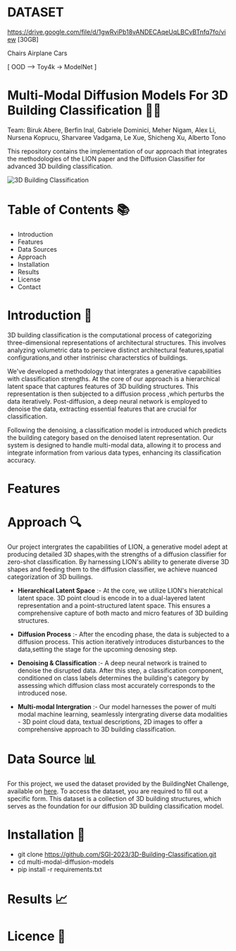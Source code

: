 # DATASET

https://drive.google.com/file/d/1gwRviPb18vANDECAqeUqLBCvBTnfq7fo/view [30GB] 

Chairs Airplane Cars

[ OOD --> Toy4k -> ModelNet ] 


# Multi-Modal Diffusion Models For 3D Building Classification 🏢🌐

Team: Biruk Abere, Berfin Inal, Gabriele Dominici, Meher Nigam, Alex Li,  Nursena Koprucu, Sharvaree Vadgama, Le Xue, Shicheng Xu, Alberto Tono 

This repository contains the implementation of our approach that integrates the methodologies of the LION paper and the Diffusion Classifier for advanced 3D building classification. 

![3D Building Classification](https://github.com/SGI-2023/3D-Building-Classification/blob/main/3D%20Buildings.png)

# Table of Contents 📚

  * Introduction
  * Features
  * Data Sources
  * Approach
  * Installation
  * Results
  * License
  * Contact

# **Introduction** 🌟

3D building classification is the computational process of categorizing three-dimensional representations of architectural structures. This involves analyzing volumetric data to percieve distinct architectural features,spatial configurations,and other instrinisc characterstics of buildings. 

We've developed a methodology that intergrates a generative capabilities with classification strengths. At the core of our approach is a hierarchical latent space that captures features of 3D building structures. This representation is then subjected to a diffusion process ,which perturbs the data iteratively. Post-diffusion, a deep neural network is employed to denoise the data, extracting essential features that are crucial for classification.  

Following the denoising, a classification model is introduced which predicts the building category based on the denoised latent representation. Our system is designed to handle multi-modal data, allowing it to process and integrate information from various data types, enhancing its classification accuracy. 

# Features 


# Approach 🔍

Our project intergrates the capabilities of LION, a generative model adept at producing detailed 3D shapes,with the strengths of a diffusion classifier for zero-shot classification. By harnessing LION's ability to generate diverse 3D shapes and feeding them to the diffusion classifier, we achieve nuanced categorization of 3D builings. 

  * **Hierarchical Latent Space** :- At the core, we utilize LION's hieratchical latent space. 3D point cloud is encode in to a dual-layered latent representation and a point-structured latent space. This ensures a comprehensive capture of both macto and micro features of 3D building structures. 

  * **Diffusion Process** :- After the encoding phase, the data is subjected to a diffusion process. This action iteratively introduces disturbances to the data,setting the stage for the upcoming denosing step. 

  * **Denoising & Classification** :- A deep neural network is trained to denoise the disrupted data. After this step, a classification component, conditioned on class labels determines the building's category by assessing which diffusion class most accurately corresponds to the introduced nose. 

  * **Multi-modal Intergration** :- Our model harnesses the power of multi modal machine learning, seamlessly intergrating diverse data modalities - 3D point cloud data, textual descriptions, 2D images to offer a comprehensive approach to 3D building classification. 
  
# Data Source 📊

For this project, we used the dataset provided by the BuildingNet Challenge, available on [here](https://docs.google.com/forms/d/e/1FAIpQLSevg7fWWMYYMd1vaOdDloUX_55VOQK7PqS1DlniFV7_vuoI0w/viewform). To access the dataset, you are required to fill out a specific form. This dataset is a collection of 3D building structures, which serves as the foundation for our diffusion 3D building classification model. 


# Installation 🔧

  * git clone https://github.com/SGI-2023/3D-Building-Classification.git
  * cd multi-modal-diffusion-models
  * pip install -r requirements.txt

# Results  📈


# Licence 📜




